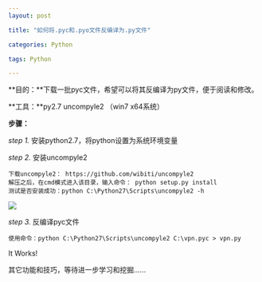 ```yaml
---
layout: post

title: "如何将.pyc和.pyo文件反编译为.py文件"

categories: Python

tags: Python

---
```


**目的：**下载一批pyc文件，希望可以将其反编译为py文件，便于阅读和修改。

**工具：**py2.7  uncompyle2  （win7 x64系统）

**步骤：**

*step 1.* 安装python2.7，将python设置为系统环境变量

*step 2.* 安装uncompyle2
    
    下载uncompyle2： https://github.com/wibiti/uncompyle2
    解压之后，在cmd模式进入该目录，输入命令： python setup.py install
    测试是否安装成功：python C:\Python27\Scripts\uncompyle2 -h

![](http://bravelee.u.qiniudn.com/2014-04-02-compile-pyc-to-py.jpg)

*step 3.* 反编译pyc文件

    使用命令：python C:\Python27\Scripts\uncompyle2 C:\vpn.pyc > vpn.py

It Works!


其它功能和技巧，等待进一步学习和挖掘......